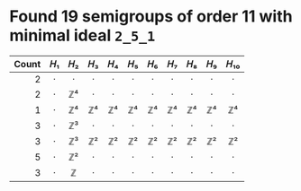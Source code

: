 # Found 19 semigroups of order 11 with minimal ideal `2_5_1`


Count | 𝐻₁ | 𝐻₂ | 𝐻₃ | 𝐻₄ | 𝐻₅ | 𝐻₆ | 𝐻₇ | 𝐻₈ | 𝐻₉ | 𝐻₁₀
--: | :--: | :--: | :--: | :--: | :--: | :--: | :--: | :--: | :--: | :--:
2 | · | · | · | · | · | · | · | · | · | ·
2 | · | ℤ⁴ | · | · | · | · | · | · | · | ·
1 | · | ℤ⁴ | ℤ⁴ | ℤ⁴ | ℤ⁴ | ℤ⁴ | ℤ⁴ | ℤ⁴ | ℤ⁴ | ℤ⁴
3 | · | ℤ³ | · | · | · | · | · | · | · | ·
3 | · | ℤ³ | ℤ² | ℤ² | ℤ² | ℤ² | ℤ² | ℤ² | ℤ² | ℤ²
5 | · | ℤ² | · | · | · | · | · | · | · | ·
3 | · | ℤ | · | · | · | · | · | · | · | ·
